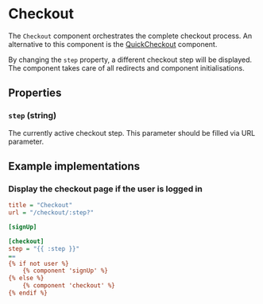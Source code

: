 # Checkout



The `Checkout` component orchestrates the complete checkout process.
An alternative to this component is the [QuickCheckout](./quick-checkout.md) component.

By changing the `step` property, a different checkout step will be displayed. The component takes 
care of all redirects and component initialisations.

## Properties

### `step` (string)

The currently active checkout step. This parameter should be filled via URL parameter.


## Example implementations

### Display the checkout page if the user is logged in

```ini
title = "Checkout"
url = "/checkout/:step?"

[signUp]

[checkout]
step = "{{ :step }}"
==
{% if not user %}
    {% component 'signUp' %}
{% else %}
    {% component 'checkout' %}
{% endif %}
```